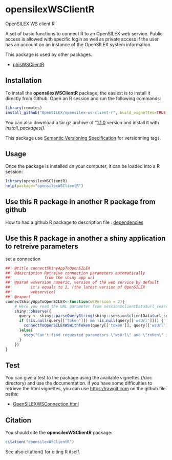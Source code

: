 # opensilexWSClientR

OpenSILEX WS client R

A set of basic functions to connect R to an OpenSILEX web service. Public access is allowed with specific login as well as private access if the user has an account on an instance of the OpenSILEX system information.

This package is used by other packages.

- [phisWSClientR](https://github.com/OpenSILEX/phisWSClientR/tree/master)

## Installation

To install the **opensilexWSClientR** package, the easiest is to install it directly from Github. Open an R session and run the following commands:

```R
library(remotes)
install_github("OpenSILEX/opensilex-ws-client-r", build_vignettes=TRUE,ref="1.1.0")
```

You can also download a tar.gz archive of "[1.1.0](https://github.com/OpenSILEX/opensilex-ws-client-r/tree/1.1.0") version and install it with _install_packages()_.

This package use [Semantic Versioning Specification](https://semver.org/) for versionning tags.

## Usage

Once the package is installed on your computer, it can be loaded into a R session:

```R
library(opensilexWSClientR)
help(package="opensilexWSClientR")
```

## Use this R package in another R package from github

How to had a github R package to description file : [dependencies](https://github.com/r-lib/remotes/blob/master/vignettes/dependencies.Rmd)

## Use this R package in another a shiny application to retreive parameters
set a connection
```R
##' @title connectShinyAppToOpenSILEX
##' @description Retreive connection parameters automatically 
##'              from the shiny app url
##' @param wsVersion numeric, version of the web service by default 
##'        it's equals to 2, (the latest version of OpenSILEX
##'        webservice) 
##' @export
connectShinyAppToOpenSILEX<-function(wsVersion = 2){
    # Here you read the URL parameter from session$clientData$url_search
    shiny::observe({
      query <- shiny::parseQueryString(shiny::session$clientData$url_search)
      if (!is.null(query[['token']]) && !is.null(query[['wsUrl']])) {
        connectToOpenSILEXWSWithToken(query[['token']], query[['wsUrl']], wsVersion = wsVersion)
      }else{
        stop("Can't find requested parameters \"wsUrl\" and \"token\" in URL")
      }
    })
}
```

## Test

You can give a test to the package using the available vignettes (/doc directory) and use the documentation. if you have some difficulties to retrieve the html vignettes, you can use https://rawgit.com on the github file paths:

- [OpenSILEXWSConnection.html](https://github.com/OpenSILEX/opensilex-ws-client-r/blob/master/doc/OpenSILEXWSConnection.html)

## Citation

You should cite the **opensilexWSClientR** package:

```R
citation("opensilexWSClientR")
```

See also citation() for citing R itself.
